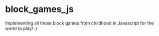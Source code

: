 block_games_js
==============

Implementing all those block games from childhood in Javascript for the world to play! :)
